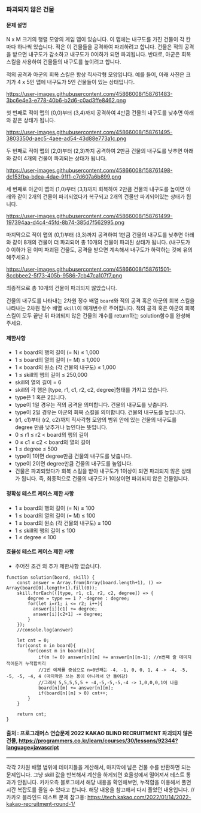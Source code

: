 ### 파괴되지 않은 건물

#### 문제 설명
N x M 크기의 행렬 모양의 게임 맵이 있습니다. 이 맵에는 내구도를 가진 건물이 각 칸마다 하나씩 있습니다. 적은 이 건물들을 공격하여 파괴하려고 합니다. 건물은 적의 공격을 받으면 내구도가 감소하고 내구도가 0이하가 되면 파괴됩니다. 반대로, 아군은 회복 스킬을 사용하여 건물들의 내구도를 높이려고 합니다.

적의 공격과 아군의 회복 스킬은 항상 직사각형 모양입니다.
예를 들어, 아래 사진은 크기가 4 x 5인 맵에 내구도가 5인 건물들이 있는 상태입니다.

https://user-images.githubusercontent.com/45866008/158761483-3bc6e4e3-e778-40b6-b2d6-c0ad3ffe8462.png

첫 번째로 적이 맵의 (0,0)부터 (3,4)까지 공격하여 4만큼 건물의 내구도를 낮추면 아래와 같은 상태가 됩니다.

https://user-images.githubusercontent.com/45866008/158761495-3803350d-aec5-4aee-ad54-43d88e773a1c.png

두 번째로 적이 맵의 (2,0)부터 (2,3)까지 공격하여 2만큼 건물의 내구도를 낮추면 아래와 같이 4개의 건물이 파괴되는 상태가 됩니다.

https://user-images.githubusercontent.com/45866008/158761498-dc153fba-bdea-4dae-91f1-c7d607a6b899.png

세 번째로 아군이 맵의 (1,0)부터 (3,1)까지 회복하여 2만큼 건물의 내구도를 높이면 아래와 같이 2개의 건물이 파괴되었다가 복구되고 2개의 건물만 파괴되어있는 상태가 됩니다.

https://user-images.githubusercontent.com/45866008/158761499-197394aa-d4c4-45fd-8b74-385d7f562995.png

마지막으로 적이 맵의 (0,1)부터 (3,3)까지 공격하여 1만큼 건물의 내구도를 낮추면 아래와 같이 8개의 건물이 더 파괴되어 총 10개의 건물이 파괴된 상태가 됩니다. (내구도가 0 이하가 된 이미 파괴된 건물도, 공격을 받으면 계속해서 내구도가 하락하는 것에 유의해주세요.)

https://user-images.githubusercontent.com/45866008/158761501-8ccbbee2-5f73-405b-9586-7cb47ca107f7.png

최종적으로 총 10개의 건물이 파괴되지 않았습니다.

건물의 내구도를 나타내는 2차원 정수 배열 `board`와 적의 공격 혹은 아군의 회복 스킬을 나타내는 2차원 정수 배열 `skill`이 매개변수로 주어집니다. 적의 공격 혹은 아군의 회복 스킬이 모두 끝난 뒤 파괴되지 않은 건물의 개수를 return하는 solution함수를 완성해 주세요.

#### 제한사항
- 1 ≤ board의 행의 길이 (= N) ≤ 1,000
- 1 ≤ board의 열의 길이 (= M) ≤ 1,000
- 1 ≤ board의 원소 (각 건물의 내구도) ≤ 1,000
- 1 ≤ skill의 행의 길이 ≤ 250,000
- skill의 열의 길이 = 6
- skill의 각 행은 [type, r1, c1, r2, c2, degree]형태를 가지고 있습니다.
- type은 1 혹은 2입니다.
- type이 1일 경우는 적의 공격을 의미합니다. 건물의 내구도를 낮춥니다.
- type이 2일 경우는 아군의 회복 스킬을 의미합니다. 건물의 내구도를 높입니다.
- (r1, c1)부터 (r2, c2)까지 직사각형 모양의 범위 안에 있는 건물의 내구도를 degree 만큼 낮추거나 높인다는 뜻입니다.
- 0 ≤ r1 ≤ r2 < board의 행의 길이
- 0 ≤ c1 ≤ c2 < board의 열의 길이
- 1 ≤ degree ≤ 500
- type이 1이면 degree만큼 건물의 내구도를 낮춥니다.
- type이 2이면 degree만큼 건물의 내구도를 높입니다.
- 건물은 파괴되었다가 회복 스킬을 받아 내구도가 1이상이 되면 파괴되지 않은 상태가 됩니다. 즉, 최종적으로 건물의 내구도가 1이상이면 파괴되지 않은 건물입니다.
#### 정확성 테스트 케이스 제한 사항
- 1 ≤ board의 행의 길이 (= N) ≤ 100
- 1 ≤ board의 열의 길이 (= M) ≤ 100
- 1 ≤ board의 원소 (각 건물의 내구도) ≤ 100
- 1 ≤ skill의 행의 길이 ≤ 100
- 1 ≤ degree ≤ 100
#### 효율성 테스트 케이스 제한 사항
- 주어진 조건 외 추가 제한사항 없습니다.

```
function solution(board, skill) {
    const answer = Array.from(Array(board.length+1), () => Array(board[0].length+1).fill(0));
    skill.forEach(([type, r1, c1, r2, c2, degree]) => {
        degree = type == 1 ? -degree : degree;
        for(let i=r1; i <= r2; i++){
          answer[i][c1] += degree;
          answer[i][c2+1] -= degree;
        }
    });
    //console.log(answer)
    
    let cnt = 0;
    for(const n in board){
        for(const m in board[n]){
            if(m != 0) answer[n][m] += answer[n][m-1]; //n번째 줄 데미지 적어둔거 누적합처리
            //1번 예제를 중심으로 n=0번째는 -4, -1, 0, 0, 1, 4 -> -4, -5, -5, -5, -4, 4 (마지막은 쓰는 용이 아니라서 안 들어감)
            //그래서 5,5,5,5,5 + -4,-5,-5,-5,-4 -> 1,0,0,0,1이 나옴
            board[n][m] += answer[n][m];
            if(board[n][m] > 0) cnt++;
        }
    }

    return cnt;
}
```

#### 출처 : 프로그래머스 연습문제 2022 KAKAO BLIND RECRUITMENT 파괴되지 않은 건물, https://programmers.co.kr/learn/courses/30/lessons/92344?language=javascript
--------------------------------------------------------------------------------------------------------------------------------
각각 2차원 배열 범위에 데미지들을 계산해서, 마지막에 남은 건물 수를 반환하면 되는 문제입니다.
그냥 skill 값을 반복해서 계산을 하게되면 효율성에서 떨어져서 테스트 통과가 안됩니다.
카카오측 블로그에서 해당 내용을 확인해보면, 누적합을 이용해서 풀면 시간 복잡도를 줄일 수 있다고 합니다.
해당 내용을 참고해서 다시 풀었던 내용입니다.
//카카오 블라인드 테스트 문제 참고용: https://tech.kakao.com/2022/01/14/2022-kakao-recruitment-round-1/ 


